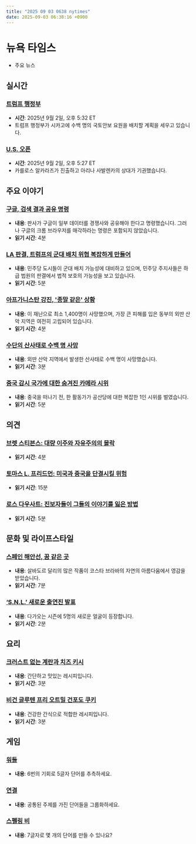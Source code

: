 ```yaml
---
title: "2025 09 03 0638 nytimes"
date: 2025-09-03 06:38:16 +0900
---
```


# 뉴욕 타임스
- 주요 뉴스

## 실시간

### [트럼프 행정부](https://www.nytimes.com/live/2025/09/02/us/trump-news)
- **시간**: 2025년 9월 2일, 오후 5:32 ET
- 트럼프 행정부가 시카고에 수백 명의 국토안보 요원을 배치할 계획을 세우고 있습니다.
### [U.S. 오픈](https://www.nytimes.com/athletic/live-blogs/us-open-2025-live-updates-quarterfinals-scores-results/cCEyYnErIpJN/)
- **시간**: 2025년 9월 2일, 오후 5:27 ET
- 카를로스 알카라즈가 진출하고 아리나 사발렌카의 상대가 기권했습니다.
## 주요 이야기

### [구글, 검색 결과 공유 명령](https://www.nytimes.com/2025/09/02/technology/google-search-antitrust-decision.html)
- **내용**: 판사가 구글이 일부 데이터를 경쟁사와 공유해야 한다고 명령했습니다. 그러나 구글의 크롬 브라우저를 매각하라는 명령은 포함되지 않았습니다.
- **읽기 시간**: 4분
### [LA 판결, 트럼프의 군대 배치 위협 복잡하게 만들어](https://www.nytimes.com/2025/09/02/us/trump-military-cities.html)
- **내용**: 민주당 도시들이 군대 배치 가능성에 대비하고 있으며, 민주당 주지사들은 하급 법원의 판결에서 법적 보호의 가능성을 보고 있습니다.
- **읽기 시간**: 5분
### [아프가니스탄 강진, '종말 같은' 상황](https://www.nytimes.com/2025/09/02/world/asia/afghanistan-earthquake.html)
- **내용**: 이 재난으로 최소 1,400명이 사망했으며, 가장 큰 피해를 입은 동부의 외딴 산악 지역은 여전히 고립되어 있습니다.
- **읽기 시간**: 4분
### [수단의 산사태로 수백 명 사망](https://www.nytimes.com/2025/09/02/world/africa/sudan-landslide.html)
- **내용**: 외딴 산악 지역에서 발생한 산사태로 수백 명이 사망했습니다.
- **읽기 시간**: 3분
### [중국 감시 국가에 대한 숨겨진 카메라 시위](https://www.nytimes.com/2025/09/02/business/china-chongqing-protest.html)
- **내용**: 중국을 떠나기 전, 한 활동가가 공산당에 대한 복잡한 1인 시위를 벌였습니다.
- **읽기 시간**: 5분
## 의견

### [브렛 스티븐스: 대량 이주와 자유주의의 몰락](https://www.nytimes.com/2025/09/02/opinion/immigration-liberal-europe-merkel.html)
- **읽기 시간**: 4분
### [토마스 L. 프리드먼: 미국과 중국을 단결시킬 위험](https://www.nytimes.com/2025/09/02/opinion/ai-us-china.html)
- **읽기 시간**: 15분
### [로스 다우사트: 진보자들이 그들의 이야기를 잃은 방법](https://www.nytimes.com/2025/09/02/opinion/birth-rate-progressives.html)
- **읽기 시간**: 5분
## 문화 및 라이프스타일

### [스페인 해안선, 꿈 같은 곳](https://www.nytimes.com/2025/08/29/t-magazine/costa-brava-spain-hotels-restaurants.html)
- **내용**: 살바도르 달리의 많은 작품이 코스타 브라바의 자연의 아름다움에서 영감을 받았습니다.
- **읽기 시간**: 7분
### [‘S.N.L.’ 새로운 출연진 발표](https://www.nytimes.com/2025/09/02/arts/television/snl-cast-departures-season-51.html)
- **내용**: 다가오는 시즌에 5명의 새로운 얼굴이 등장합니다.
- **읽기 시간**: 2분
## 요리

### [크러스트 없는 계란과 치즈 키시](https://cooking.nytimes.com/recipes/1019769-crustless-egg-and-cheese-quiche)
- **내용**: 간단하고 맛있는 레시피입니다.
- **읽기 시간**: 3분
### [비건 글루텐 프리 오트밀 건포도 쿠키](https://cooking.nytimes.com/recipes/1027285-vegan-gluten-free-oatmeal-raisin-cookies)
- **내용**: 건강한 간식으로 적합한 레시피입니다.
- **읽기 시간**: 3분
## 게임

### [워들](https://www.nytimes.com/games/wordle/index.html)
- **내용**: 6번의 기회로 5글자 단어를 추측하세요.
### [연결](https://www.nytimes.com/games/connections?GAMES_connectionsRollout_1130=1_ConnectionsV2)
- **내용**: 공통된 주제를 가진 단어들을 그룹화하세요.
### [스펠링 비](https://www.nytimes.com/puzzles/spelling-bee)
- **내용**: 7글자로 몇 개의 단어를 만들 수 있나요?